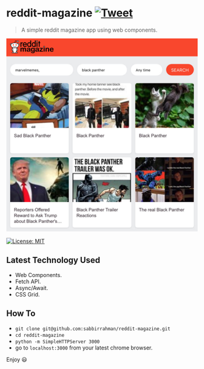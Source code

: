 # reddit-magazine [![Tweet](https://img.shields.io/twitter/url/http/shields.io.svg?style=social)](https://twitter.com/intent/tweet?text=A%20simple%20reddit%20magazine%20app%20using%20web%20components&url=https://github.com/sabbirrahman/reddit-magazine&via=sabbirrahmanme&hashtags=webcomponent,reddit)
>A simple reddit magazine app using web components.

<p align="center">
  <img src="https://raw.githubusercontent.com/sabbirrahman/reddit-magazine/master/assets/images/home.jpg">
</p>

[![License: MIT](https://img.shields.io/badge/License-MIT-brightgreen.svg)](https://github.com/sabbirrahman/reddit-magazine/blob/master/LICENSE)

## Latest Technology Used
* Web Components.
* Fetch API.
* Async/Await.
* CSS Grid.

## How To
* `git clone git@github.com:sabbirrahman/reddit-magazine.git`
* `cd reddit-magazine`
* `python -m SimpleHTTPServer 3000`
* go to `localhost:3000` from your latest chrome browser.

Enjoy 😃 